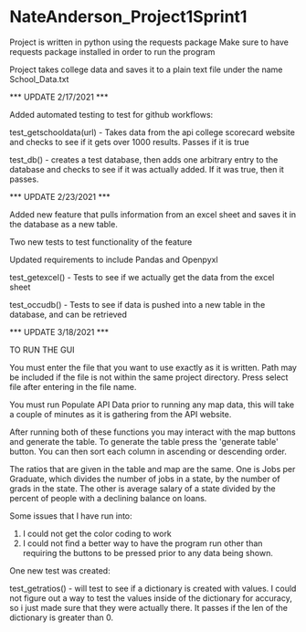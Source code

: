 # NateAnderson_Project1Sprint1
Project is written in python using the requests package
Make sure to have requests package installed in order to run the program

Project takes college data and saves it to a plain text file under the name School_Data.txt

*** UPDATE 2/17/2021 ***

Added automated testing to test for github workflows:

test_getschooldata(url) - Takes data from the api college scorecard website and checks to see
if it gets over 1000 results. Passes if it is true

test_db() - creates a test database, then adds one arbitrary entry to the database and checks to see
if it was actually added. If it was true, then it passes.


*** UPDATE 2/23/2021 ***

Added new feature that pulls information from an excel sheet and saves it in the database as a new
table.

Two new tests to test functionality of the feature

Updated requirements to include Pandas and Openpyxl

test_getexcel() - Tests to see if we actually get the data from the excel sheet

test_occudb() - Tests to see if data is pushed into a new table in the database, and can be 
retrieved

*** UPDATE 3/18/2021 ***

TO RUN THE GUI

You must enter the file that you want to use exactly as it is written. Path may be included if the file is not within
the same project directory. Press select file after entering in the file name. 

You must run Populate API Data prior to running any map data, this will take a couple of minutes as it is gathering from
the API website. 

After running both of these functions you may interact with the map buttons and generate the table. To generate the table
press the 'generate table' button. You can then sort each column in ascending or descending order.

The ratios that are given in the table and map are the same. One is Jobs per Graduate, which divides the number of jobs 
in a state, by the number of grads in the state. The other is average salary of a state divided by the percent of 
people with a declining balance on loans. 

Some issues that I have run into:
1) I could not get the color coding to work
2) I could not find a better way to have the program run other than requiring the buttons to be pressed prior to any data
being shown.
   
One new test was created:

test_getratios() - will test to see if a dictionary is created with values. I could not figure out a way to test the
values inside of the dictionary for accuracy, so i just made sure that they were actually there. It passes if the len
of the dictionary is greater than 0.